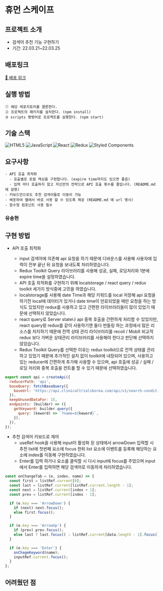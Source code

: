 # 휴먼 스케이프

## 프로젝트 소개

- 검색어 추천 기능 구현하기
- 기간: 22.03.21~22.03.25

## 배포링크

[🚀 배포 링크](https://logpreesso-9.netlify.app/)

## 실행 방법

```
① 해당 레포지토리를 클론한다.
② 프로젝트의 패키지를 설치한다. (npm install)
③ scripts 명령어로 프로젝트를 실행한다. (npm start)
```

## 기술 스택

![HTML5](https://img.shields.io/badge/html5-%23E34F26.svg?style=for-the-badge&logo=html5&logoColor=white)
![JavaScript](https://img.shields.io/badge/javascript-%23323330.svg?style=for-the-badge&logo=javascript&logoColor=%23F7DF1E)
![React](https://img.shields.io/badge/react-%2320232a.svg?style=for-the-badge&logo=react&logoColor=%2361DAFB)
![Redux](https://img.shields.io/badge/redux-%23593d88.svg?style=for-the-badge&logo=redux&logoColor=white)
![Styled Components](https://img.shields.io/badge/styled--components-DB7093?style=for-the-badge&logo=styled-components&logoColor=white)
<br/>

## 요구사항

```
- API 호출 최적화
  - 호출별로 로컬 캐싱을 구현합니다. (expire time까지도 있으면 좋음)
  - 입력 마다 호출하지 않고 자신만의 전략으로 API 호출 횟수를 줄입니다. (README.md 에 설명)
- 키보드만으로도 추천 검색어들로 이동이 가능
- 배포하여 웹에서 바로 사용 할 수 있도록 제공 (README.md 에 url 명시)
- 함수형 컴포넌트 사용 필수
```

### 유송현

## 구현 방법

- API 호출 최적화

  - input 검색어에 의존해 api 요청을 하기 때문에 디바운스를 사용해 사용자에 입력이 전부 끝난 뒤 요청을 보내도록 처리하였습니다.
  - Redux Toolkit Query 라이브러리를 사용해 성공, 실패, 로딩처리와 1분에 expire time을 설정하였습니다.
  - API 호출 최적화를 구현하기 위해 localstorage / react query / redux toolkit 세가지 방식중에 고민을 하였습니다.
  - localstorage를 사용해 date Time과 해당 키워드를 local 저장해 api 요청을 하기전 local에 데이터가 있거나 date time이 만료되었을 때만 요청을 하는 방식도 있었지만 redux를 사용하고 있고 간편한 라이브러리들이 많이 있었기 때문에 선택하지 않았습니다.
  - react query로 Server state나 api 중복 호출을 간편하게 처리할 수 있었지만, react query랑 redux를 같이 사용하기엔 둘다 번들링 하는 과정에서 많은 리소스를 차지하기 때문에 전역 상태 관리 라이브러리를 recoil / MobX 비교적 redux 보다 가벼운 상태관리 라이브러리를 사용해야 한다고 판단해 선택하지 않았습니다.
  - Redux Toolkit Query를 선택한 이유는 redux toolkit으로 전역 상태를 관리하고 있었기 때문에 추가적인 설치 없이 toolkit에 내장되어 있으며, 사용하고 있는 reducer에 간편하게 추가해 사용할 수 있으며, api 호출에 성공 / 실패 / 로딩 처리와 중복 호출을 컨트롤 할 수 있기 때문에 선택하였습니다.

```javascript
export const api = createApi({
  reducerPath: 'api',
  baseQuery: fetchBaseQuery({
    baseUrl: 'https://api.clinicaltrialskorea.com/api/v1/search-conditions/',
  }),
  keepUnusedDataFor: 15,
  endpoints: (builder) => ({
    getKeyword: builder.query({
      query: (keword) => `?name=${keword}`,
    }),
  }),
});
```

- 추천 검색어 키보드로 제어
  - useRef hook을 사용해 input이 활성화 된 상태에서 arrowDown 입력할 시 추천 list에 첫번째 요소에 focus 한뒤 list 요소에 이벤트를 등록해 해당하는 요소에 index를 이동해 구현하였습니다.
  - Enter를 입력 하거나 요소를 클릭할 시 다시 input에 focus를 주었으며 input에서 Enter를 입력하면 해당 검색어로 이동하게 처리하였습니다.

```javascript
const onChangeTab = (e, index, name) => {
  const first = listRef.current[0];
  const last = listRef.current[listRef.current.length - 1];
  const next = listRef.current[index + 1];
  const prev = listRef.current[index - 1];

  if (e.key === 'ArrowDown') {
    if (next) next.focus();
    else first.focus();
  }

  if (e.key === 'ArrowUp') {
    if (prev) prev.focus();
    else last ? last.focus() : listRef.current[data.length - 1].focus();
  }

  if (e.key === 'Enter') {
    onChageKeyword(name);
    inputRef.current.focus();
  }
};
```

## 어려웠던 점
